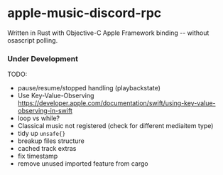 # apple-music-discord-rpc
Written in Rust with Objective-C Apple Framework binding -- without osascript polling.


### Under Development

TODO:
 - pause/resume/stopped handling (playbackstate)
 - Use Key-Value-Observing https://developer.apple.com/documentation/swift/using-key-value-observing-in-swift
 - loop vs while?
 - Classical music not registered (check for different mediaitem type)
 - tidy up `unsafe{}`
 - breakup files structure
 - cached track extras
 - fix timestamp
 - remove unused imported feature from cargo

